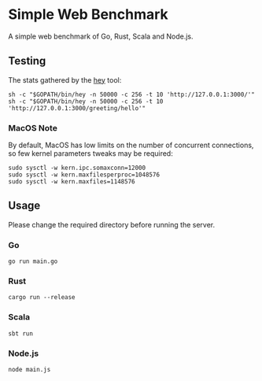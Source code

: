 # Simple Web Benchmark

A simple web benchmark of Go, Rust, Scala and Node.js.

## Testing

The stats gathered by the [hey](https://github.com/rakyll/hey) tool:

    sh -c "$GOPATH/bin/hey -n 50000 -c 256 -t 10 'http://127.0.0.1:3000/'"
    sh -c "$GOPATH/bin/hey -n 50000 -c 256 -t 10 'http://127.0.0.1:3000/greeting/hello'"

### MacOS Note

By default, MacOS has low limits on the number of concurrent connections, so
few kernel parameters tweaks may be required:

    sudo sysctl -w kern.ipc.somaxconn=12000
    sudo sysctl -w kern.maxfilesperproc=1048576
    sudo sysctl -w kern.maxfiles=1148576

## Usage

Please change the required directory before running the server.

### Go

    go run main.go

### Rust

    cargo run --release

### Scala

    sbt run

### Node.js

    node main.js

